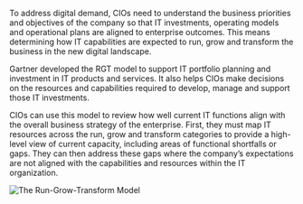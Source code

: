 To address digital demand, CIOs need to understand the business priorities and objectives of the company so that IT investments, operating models and operational plans are aligned to enterprise outcomes. This means determining how IT capabilities are expected to run, grow and transform the business in the new digital landscape.

Gartner developed the RGT model to support IT portfolio planning and investment in IT products and services. It also helps CIOs make decisions on the resources and capabilities required to develop, manage and support those IT investments.

CIOs can use this model to review how well current IT functions align with the overall business strategy of the enterprise. First, they must map IT resources across the run, grow and transform categories to provide a high-level view of current capacity, including areas of functional shortfalls or gaps. They can then address these gaps where the company’s expectations are not aligned with the capabilities and resources within the IT organization.

![The Run-Grow-Transform Model](https://github.com/alfredo-catalano/e2e/blob/master/objectives/00823EB3-98BC-45D6-B8B4-622E7DDA7345.png)
